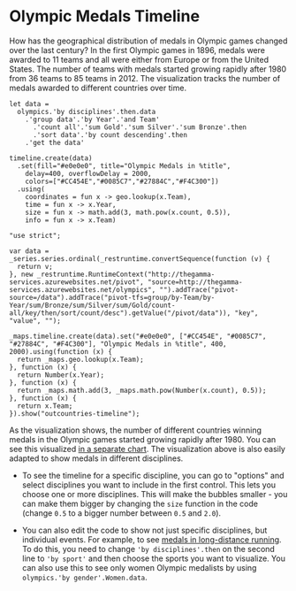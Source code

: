 Olympic Medals Timeline
=======================

How has the geographical distribution of medals in Olympic games changed over the last century?
In the first Olympic games in 1896, medals were awarded to 11 teams and all were either from 
Europe or from the United States. The number of teams with medals started growing rapidly after 
1980 from 36 teams to 85 teams in 2012. The visualization tracks the number of medals awarded to
different countries over time.

```
let data = 
  olympics.'by disciplines'.then.data
    .'group data'.'by Year'.'and Team'
      .'count all'.'sum Gold'.'sum Silver'.'sum Bronze'.then
      .'sort data'.'by count descending'.then
    .'get the data'

timeline.create(data)
  .set(fill="#e0e0e0", title="Olympic Medals in %title", 
    delay=400, overflowDelay = 2000,
    colors=["#CC454E","#0085C7","#27884C","#F4C300"]) 
  .using(
    coordinates = fun x -> geo.lookup(x.Team),
    time = fun x -> x.Year,
    size = fun x -> math.add(3, math.pow(x.count, 0.5)),
    info = fun x -> x.Team)
```

```
"use strict";

var data = _series.series.ordinal(_restruntime.convertSequence(function (v) {
  return v;
}, new _restruntime.RuntimeContext("http://thegamma-services.azurewebsites.net/pivot", "source=http://thegamma-services.azurewebsites.net/olympics", "").addTrace("pivot-source=/data").addTrace("pivot-tfs=group/by-Team/by-Year/sum/Bronze/sum/Silver/sum/Gold/count-all/key/then/sort/count/desc").getValue("/pivot/data")), "key", "value", "");

_maps.timeline.create(data).set("#e0e0e0", ["#CC454E", "#0085C7", "#27884C", "#F4C300"], "Olympic Medals in %title", 400, 2000).using(function (x) {
  return _maps.geo.lookup(x.Team);
}, function (x) {
  return Number(x.Year);
}, function (x) {
  return _maps.math.add(3, _maps.math.pow(Number(x.count), 0.5));
}, function (x) {
  return x.Team;
}).show("outcountries-timeline");
```

As the visualization shows, the number of different countries winning medals in the Olympic games
started growing rapidly after 1980. You can see this visualized [in a separate chart](/disciplines-timeline).
The visualization above is also easily adapted to show medals in different disciplines. 

 * To see the timeline for a specific discipline, you can go to "options" and select disciplines
   you want to include in the first control. This lets you choose one or more disciplines.
   This will make the bubbles smaller - you can make them bigger by changing the `size` function
   in the code (change `0.5` to a bigger number between `0.5` and `2.0`).
   
 * You can also edit the code to show not just specific disciplines, but individual events. For
   example, to see [medals in long-distance running](/distance-run-timeline). To do this, you 
   need to change `'by disciplines'.then` on the second line to `'by sport'` and then choose
   the sports you want to visualize. You can also use this to see only women Olympic medalists
   by using `olympics.'by gender'.Women.data`.
